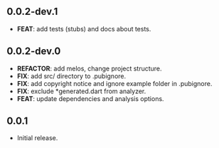 ## 0.0.2-dev.1

 - **FEAT**: add tests (stubs) and docs about tests.

## 0.0.2-dev.0

 - **REFACTOR**: add melos, change project structure.
 - **FIX**: add src/ directory to .pubignore.
 - **FIX**: add copyright notice and ignore example folder in .pubignore.
 - **FIX**: exclude *generated.dart from analyzer.
 - **FEAT**: update dependencies and analysis options.

## 0.0.1

* Initial release.
